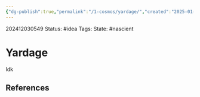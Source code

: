 ```yaml
---
{"dg-publish":true,"permalink":"/1-cosmos/yardage/","created":"2025-01-22T11:17:14.021-05:00","updated":"2024-12-03T07:01:40.871-05:00"}
---
```


202412030549
Status: #idea
Tags: 
State: #nascient
# Yardage

Idk

## References
